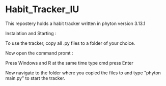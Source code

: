 # Habit_Tracker_IU

This repostery holds a habit tracker written in phyton version 3.13.1

Instalation and Starting :

To use the tracker, copy all .py files to a folder of your choice. 

Now open the command promt :

  Press Windows and R at the same time
  type cmd
  press Enter

Now navigate to the folder where you copied the files to and type "phyton main.py" to start the tracker.



